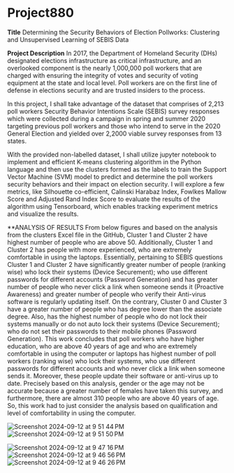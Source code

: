 # Project880

**Title**
Determining the Security Behaviors of Election Pollworks: Clustering and Unsupervised Learning of SEBIS Data


**Project Description**
In 2017, the Department of Homeland Security (DHs) designated elections infrastructure as critical infrastructure, and an overlooked component is the nearly 1,000,000 poll workers that are charged with ensuring the integrity of votes and security of voting equipment at the state and local level. Poll workers are on the first line of defense in elections security and are trusted insiders to the process. 

In this project, I shall take advantage of the dataset that comprises of 2,213 poll workers Security Behavior Intentions Scale (SEBIS) survey responses which were collected during a campaign in spring and summer 2020 targeting previous poll workers and those who intend to serve in the 2020 General Election and yielded over 2,2000 viable survey responses from 13 states. 

With the provided non-labelled dataset, I shall utilize jupyter notebook to implement and efficient K-means clustering algorithm in the Python language and then use the clusters formed as the labels to train the Support Vector Machine (SVM) model to predict and determine the poll workers security behaviors and their impact on election security. I will explore a few metrics, like Silhouette co-efficient, Calinski Harabaz Index, Fowlkes Mallow Score and Adjusted Rand Index Score to evaluate the results of the algorithm using Tensorboard, which enables tracking experiment metrics and visualize the results.

**ANALYSIS OF RESULTS
From below figures and based on the analysis from the clusters Excel file in the GitHub, Cluster 1 and Cluster 2 have highest number of people who are above 50. Additionally, Cluster 1 and Cluster 2 has people with more experienced, who are extremely comfortable in using the laptops. Essentially, pertaining to SEBIS questions Cluster 1 and Cluster 2 have significantly greater number of people (ranking wise) who lock their systems (Device Securement); who use different passwords for different accounts (Password Generation) and has greater number of people who never click a link when someone sends it (Proactive Awareness) and greater number of people who verify their Anti-virus software is regularly updating itself. On the contrary, Cluster 0 and Cluster 3 have a greater number of people who has degree lower than the associate degree. Also, has the highest number of people who do not lock their systems manually or do not auto lock their systems (Device Securement); who do not set their passwords to their mobile phones (Password Generation). This work concludes that poll workers who have higher education, who are above 40 years of age and who are extremely comfortable in using the computer or laptops has highest number of poll workers (ranking wise) who lock their systems, who use different passwords for different accounts and who never click a link when someone sends it. Moreover, these people update their software or anti-virus up to date. Precisely based on this analysis, gender or the age may not be accurate because a greater number of females have taken this survey, and furthermore, there are almost 310 people who are above 40 years of age. So, this work had to just consider the analysis based on qualification and level of comfortability in using the computer.

![Screenshot 2024-09-12 at 9 51 44 PM](https://github.com/user-attachments/assets/142f70ef-2c47-447d-90c4-003d32695d95)
![Screenshot 2024-09-12 at 9 51 50 PM](https://github.com/user-attachments/assets/e3f5547b-5f67-4863-a790-f9705f626e2c)




![Screenshot 2024-09-12 at 9 47 16 PM](https://github.com/user-attachments/assets/974cdf97-5cdc-4cb4-b9f4-52bfdca5a2f9)
![Screenshot 2024-09-12 at 9 46 56 PM](https://github.com/user-attachments/assets/eb7829a7-da09-4965-ae2f-7b59499cb8d3)
![Screenshot 2024-09-12 at 9 46 26 PM](https://github.com/user-attachments/assets/421fba21-8476-48ad-8ec2-ec44ada9d29d)
